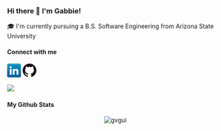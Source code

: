 ### Hi there 👋 I'm Gabbie!

🎓 I'm currently pursuing a B.S. Software Engineering from Arizona State University

#### Connect with me

[![LinkedIn](icons/linkedin.png)](https://www.linkedin.com/in/gabrielle-gui/)
[![GitHub](icons/github.png)](https://github.com/gvgui)

![](https://komarev.com/ghpvc/?username=gvgui&color=720026&style=for-the-badge)

#### My Github Stats
<p align="center"> 
	<img src="https://github-readme-stats.vercel.app/api?username=gvgui&show_icons=true&theme=moltack" alt="gvgui" />
<!--
**gvgui/gvgui** is a ✨ _special_ ✨ repository because its `README.md` (this file) appears on your GitHub profile.

Here are some ideas to get you started:

- 🔭 I’m currently working on ...
- 🌱 I’m currently learning ...
- 👯 I’m looking to collaborate on ...
- 🤔 I’m looking for help with ...
- 💬 Ask me about ...
- 📫 How to reach me: ...
- 😄 Pronouns: ...
- ⚡ Fun fact: ...
-->
